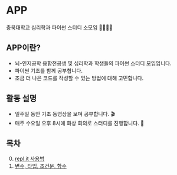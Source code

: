# APP

충북대학교 심리학과 파이썬 스터디 소모임 👩‍💻🧑‍💻

## APP이란?

- 뇌-인지공학 융합전공생 및 심리학과 학생들의 파이썬 스터디 모임입니다.
- 파이썬 기초를 함께 공부합니다.
- 조금 더 나은 코드를 작성할 수 있는 방법에 대해 고민합니다.

## 활동 설명

- 일주일 동안 기초 동영상을 보며 공부합니다. 🎬
- 매주 수요일 오후 8시에 화상 회의로 스터디를 진행합니다. 📖

## 목차

0. [repl.it 사용법](./pages/repl.md)
1. [변수, 타입, 조건문, 함수](./pages/study1.md)
